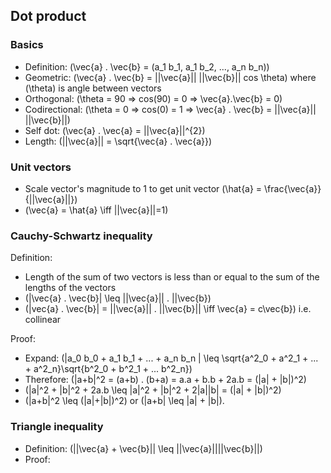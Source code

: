 ## Dot product

### Basics

- Definition: \(\vec{a} . \vec{b} = (a_1 b_1, a_1 b_2, ..., a_n b_n)\)
- Geometric: \(\vec{a} . \vec{b} = ||\vec{a}|| ||\vec{b}|| cos \theta\) where \(\theta\) is angle between vectors
- Orthogonal: \(\theta = 90 => cos(90) = 0 => \vec{a}.\vec{b} = 0\)
- Codirectional: \(\theta = 0 => cos(0) = 1 => \vec{a} . \vec{b} = ||\vec{a}|| ||\vec{b}||\)
- Self dot: \(\vec{a} . \vec{a} = ||\vec{a}||^{2}\)
- Length: \(||\vec{a}|| = \sqrt{\vec{a} . \vec{a}}\)

### Unit vectors

- Scale vector's magnitude to 1 to get unit vector \(\hat{a} = \frac{\vec{a}}{||\vec{a}||}\)
- \(\vec{a} = \hat{a} \iff ||\vec{a}||=1\)

### Cauchy-Schwartz inequality

Definition: 
- Length of the sum of two vectors is less than or equal to the sum of the lengths of the vectors
- \(|\vec{a} . \vec{b}| \leq ||\vec{a}|| . ||\vec{b}\)
- \(|vec{a} . \vec{b}| = ||\vec{a}|| . ||\vec{b}|| \iff \vec{a} = c\vec{b}\) i.e. collinear

Proof:

- Expand: \(|a_0 b_0 + a_1 b_1 + ... + a_n b_n | \leq \sqrt{a^2_0 + a^2_1 + ... + a^2_n}\sqrt{b^2_0 + b^2_1 + ... b^2_n}\)
- Therefore: \(|a+b|^2 = (a+b) . (b+a) = a.a + b.b + 2a.b = (|a| + |b|)^2\)
- \(|a|^2 + |b|^2 + 2a.b \leq |a|^2 + |b|^2 + 2|a||b| = (|a| + |b|)^2\)
- \(|a+b|^2 \leq (|a|+|b|)^2\) or \(|a+b| \leq |a| + |b|\).

### Triangle inequality

- Definition: \(||\vec{a} + \vec{b}|| \leq ||\vec{a}||||\vec{b}||\)
- Proof:

  
  
  